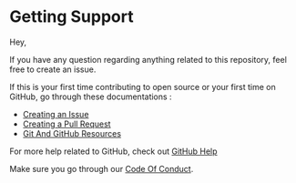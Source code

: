 # Getting Support

Hey,

If you have any question regarding anything related to this repository, feel free to create an issue.

If this is your first time contributing to open source or your first time on GitHub, go through these documentations : 

- [Creating an Issue](https://help.github.com/en/github/managing-your-work-on-github/creating-an-issue)
- [Creating a Pull Request](https://help.github.com/en/github/collaborating-with-issues-and-pull-requests/creating-a-pull-request)
- [Git And GitHub Resources](https://docs.github.com/en/github/getting-started-with-github/git-and-github-learning-resources)

For more help related to GitHub, check out [GitHub Help](https://help.github.com/en)

Make sure you go through our [Code Of Conduct](https://github.com/Open-Source-Community-VIT-AP/Hacktoberfest-2020/blob/master/.github/CODE_OF_CONDUCT.md).